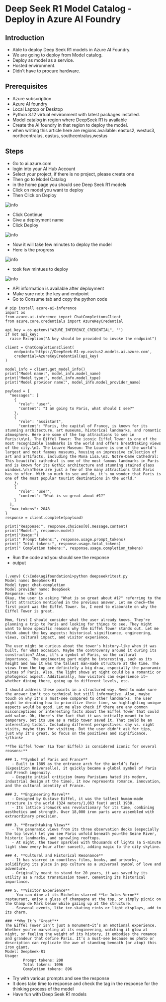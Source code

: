 # Deep Seek R1 Model Catalog - Deploy in Azure AI Foundry

## Introduction

- Able to deploy Deep Seek R1 models in Azure AI Foundry.
- We are going to deploy from Model catalog.
- Deploy as model as a service.
- Hosted environment.
- Didn't have to procure hardware.

## Prerequisites

- Azure subscription
- Azure AI foundry
- Local Laptop or Desktop
- Python 3.12 virtual environment with latest packages installed.
- Model catalog in region where DeepSeek R1 is available
- Create the AI foundry in that region to deploy the model.
- when writing this article here are regions available: eastus2, westus3, northcentralus, eastus, southcentralus,westus

## Steps

- Go to ai.azure.com
- login into your AI Hub Account
- Select your project, if there is no project, please create one
- Then go to Model Catalog
- in the home page you should see Deep Seek R1 models
- Click on model you want to deploy
- Then Click on Deploy

![info](https://github.com/balakreshnan/Samples2025/blob/main/AML/images/deepseekR1-1.jpg 'RagChat')

- Click Continue
- Give a deployment name
- Click Deploy

![info](https://github.com/balakreshnan/Samples2025/blob/main/AML/images/deepseekR1-2.jpg 'RagChat')

- Now it will take few minutes to deploy the model
- Here is the progress

![info](https://github.com/balakreshnan/Samples2025/blob/main/AML/images/deepseekR1-3.jpg 'RagChat')

- took few mintues to deploy

![info](https://github.com/balakreshnan/Samples2025/blob/main/AML/images/deepseekR1-4.jpg 'RagChat')

- API information is available after deployment
- Make sure note the key and endpoint
- Go to Consume tab and copy the python code 

```
# pip install azure-ai-inference
import os
from azure.ai.inference import ChatCompletionsClient
from azure.core.credentials import AzureKeyCredential

api_key = os.getenv("AZURE_INFERENCE_CREDENTIAL", '')
if not api_key:
  raise Exception("A key should be provided to invoke the endpoint")

client = ChatCompletionsClient(
    endpoint='https://DeepSeek-R1-ep.eastus2.models.ai.azure.com',
    credential=AzureKeyCredential(api_key)
)

model_info = client.get_model_info()
print("Model name:", model_info.model_name)
print("Model type:", model_info.model_type)
print("Model provider name:", model_info.model_provider_name)

payload = {
  "messages": [
    {
      "role": "user",
      "content": "I am going to Paris, what should I see?"
    },
    {
      "role": "assistant",
      "content": "Paris, the capital of France, is known for its stunning architecture, art museums, historical landmarks, and romantic atmosphere. Here are some of the top attractions to see in Paris:\n\n1. The Eiffel Tower: The iconic Eiffel Tower is one of the most recognizable landmarks in the world and offers breathtaking views of the city.\n2. The Louvre Museum: The Louvre is one of the world's largest and most famous museums, housing an impressive collection of art and artifacts, including the Mona Lisa.\n3. Notre-Dame Cathedral: This beautiful cathedral is one of the most famous landmarks in Paris and is known for its Gothic architecture and stunning stained glass windows.\n\nThese are just a few of the many attractions that Paris has to offer. With so much to see and do, it's no wonder that Paris is one of the most popular tourist destinations in the world."
    },
    {
      "role": "user",
      "content": "What is so great about #1?"
    }
  ],
  "max_tokens": 2048
}
response = client.complete(payload)

print("Response:", response.choices[0].message.content)
print("Model:", response.model)
print("Usage:")
print("	Prompt tokens:", response.usage.prompt_tokens)
print("	Total tokens:", response.usage.total_tokens)
print("	Completion tokens:", response.usage.completion_tokens)
```

- Run the code and you should see the response
- output

```

(.venv) C:\Code\agifoundation1>python deepseekr1test.py
Model name: DeepSeek-R1
Model type: chat-completion
Model provider name: DeepSeek
Response: <think>
Okay, the user is asking "What is so great about #1?" referring to the first attraction mentioned in the previous answer. Let me check—the first point was the Eiffel Tower. So, I need to elaborate on why the Eiffel Tower is great.

Hmm, first I should consider what the user already knows. They're planning a trip to Paris and looking for things to see. They might want to know specific reasons why the Eiffel Tower stands out. Let me think about the key aspects: historical significance, engineering, views, cultural impact, and visitor experience.

The user might be curious about the tower's history—like when it was built, for what occasion. Maybe the controversy around it during its construction? Also, it's a symbol of Paris, so the cultural importance. The engineering part might be interesting, such as its height and how it was the tallest man-made structure at the time. The views from the top are definitely a big draw, especially the panoramic vistas of Paris. Also, the light shows at night could be a romantic or photogenic aspect. Additionally, how visitors can experience it—whether dining there, going up to different levels, etc.

I should address these points in a structured way. Need to make sure the answer isn't too technical but still informative. Also, maybe touch on why it's a must-see compared to other landmarks. The user might be deciding how to prioritize their time, so highlighting unique aspects would be good. Let me also check if there are any common misconceptions or interesting facts about the Eiffel Tower that could add value. Oh, there's the fact that it was initially meant to be temporary, but its use as a radio tower saved it. That could be an interesting tidbit. Including different perspectives: day vs. night visits, maybe tips for visiting. But the user didn't ask for tips, just why it's great. So focus on the positives and significance.
</think>

**The Eiffel Tower (La Tour Eiffel) is considered iconic for several reasons:**

### 1. **Symbol of Paris and France**
   - Built in 1889 as the entrance arch for the World’s Fair (Exposition Universelle), it quickly became a global symbol of Paris and French ingenuity.
   - Despite initial criticism (many Parisians hated its modern, industrial design at the time), it now represents romance, innovation, and the cultural identity of France.

### 2. **Engineering Marvel**
   - Designed by Gustave Eiffel, it was the tallest human-made structure in the world (324 meters/1,063 feet) until 1930.
   - Its lattice ironwork was revolutionary for its time, combining aesthetics and strength. Over 18,000 iron parts were assembled with extraordinary precision.       

### 3. **Breathtaking Views**
   - The panoramic views from its three observation decks (especially the top level) let you see Paris unfold beneath you—the Seine River, historic landmarks, and sprawling rooftops.
   - At night, the tower sparkles with thousands of lights (a 5-minute light show every hour after sunset), adding magic to the city skyline.

### 4. **Cultural and Historical Resonance**
   - It has starred in countless films, books, and artworks, solidifying its place in pop culture as a universal symbol of love and adventure.
   - Originally meant to stand for 20 years, it was saved by its utility as a radio transmission tower, cementing its historical importance.

### 5. **Visitor Experience**
   - You can dine at its Michelin-starred **Le Jules Verne** restaurant, enjoy a glass of champagne at the top, or simply picnic on the Champ de Mars below while gazing up at the structure.
   - Seasonal events, like ice-skating rinks or light displays, add to its charm.

### **Why It’s "Great"**
The Eiffel Tower isn’t just a monument—it’s an emotional experience. Whether you’re marveling at its engineering, watching it glow at night, or feeling the weight of its history, it embodies the romance and grandeur that define Paris. It’s a must-see because no photo or description can replicate the awe of standing beneath (or atop) this iron giant.
Model: DeepSeek-R1
Usage:
        Prompt tokens: 200
        Total tokens: 1096
        Completion tokens: 896
```

- Try with various prompts and see the response
- It does take time to response and check the <think> tag in the response for the thinking process of the model
- Have fun with Deep Seek R1 models